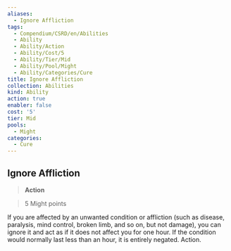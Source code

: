 ```yaml
---
aliases:
  - Ignore Affliction
tags:
  - Compendium/CSRD/en/Abilities
  - Ability
  - Ability/Action
  - Ability/Cost/5
  - Ability/Tier/Mid
  - Ability/Pool/Might
  - Ability/Categories/Cure
title: Ignore Affliction
collection: Abilities
kind: Ability
action: true
enabler: false
cost: '5'
tier: Mid
pools:
  - Might
categories:
  - Cure
---
```

## Ignore Affliction    
>**Action**    
>5 Might points  
    
If you are affected by an unwanted condition or affliction (such as disease, paralysis, mind control, broken limb, and so on, but not damage), you can ignore it and act as if it does not affect you for one hour. If the condition would normally last less than an hour, it is entirely negated. Action.